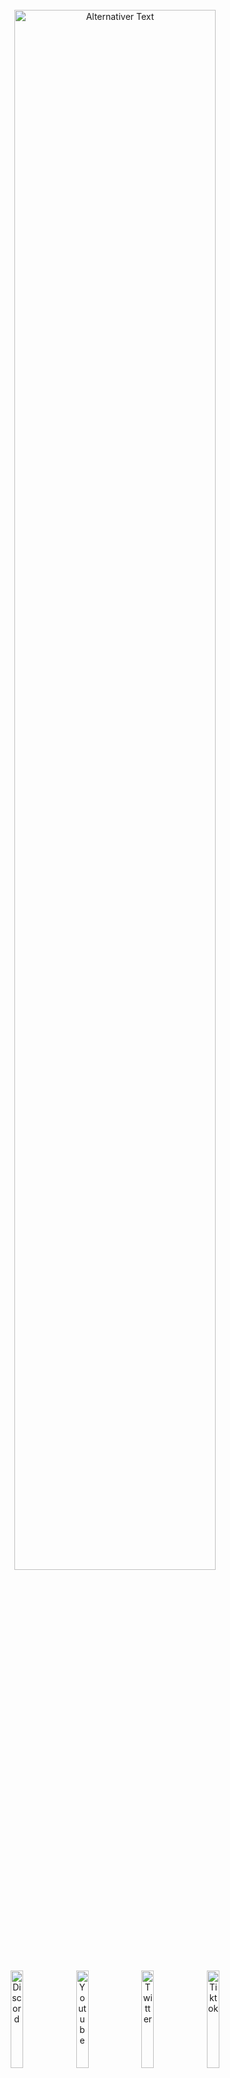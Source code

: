 
<br>
<div align="center"> 
<a id="header"><img src="https://chaosaiart.de/nodes/workflows/elements/logo_2.png" alt="Alternativer Text" width="80%"></a>
</div><br>
<div align="center"> <a href="https://chaosaiart.com/discord"><img src="https://chaosaiart.de/nodes/workflows/elements/c1.png" alt="Discord" width="20%"></a>
  <a href="https://chaosaiart.com/youtube"><img src="https://chaosaiart.de/nodes/workflows/elements/c2.png" alt="Youtube" width="20%"></a>
  <a href="https://chaosaiart.com/twitter"><img src="https://chaosaiart.de/nodes/workflows/elements/c3.png" alt="Twitter" width="20%"></a>
  <a href="https://chaosaiart.com/tiktok"><img src="https://chaosaiart.de/nodes/workflows/elements/c4.png" alt="Tiktok" width="20%"></a>
 </div> 
<br><br><br>
<a id="Overview"><img src="https://chaosaiart.de/nodes/workflows/elements/overview.png" alt="Alternativer Text" width="100%"></a>   
<br>
<div align="center"> 
  <a href="#Install"><img src="https://chaosaiart.de/nodes/workflows/elements/d1.png" alt="Discord" width="25%"></a>
  <a href="#Workflows"><img src="https://chaosaiart.de/nodes/workflows/elements/d2.png" alt="Discord" width="25%"></a>
  <a href="#Nodes"><img src="https://chaosaiart.de/nodes/workflows/elements/d3.png" alt="Discord" width="25%"></a>
</div>
<div align="center">  
  <a href="#Support"><img src="https://chaosaiart.de/nodes/workflows/elements/d4.png" alt="Discord" width="25%"></a> 
  <a href="#Info"><img src="https://chaosaiart.de/nodes/workflows/elements/d5.png" alt="Discord" width="25%"></a>
</div>
<br><br>   
<a id="Install" name="Install">
<img src="https://chaosaiart.de/nodes/workflows/elements/Install.png" alt="Install" width="100%"> 
</a>
 
<br>
<div align="center"> 
  <a href="#Install_full"><img src="https://chaosaiart.de/nodes/workflows/elements/h1_2.png" alt="Install" width="25%"></a> 
  <a href="#Install_manager"><img src="https://chaosaiart.de/nodes/workflows/elements/h3.png" alt="Install" width="25%"></a>
  <a href="#Install_git"><img src="https://chaosaiart.de/nodes/workflows/elements/h2.png" alt="Install" width="25%"></a>
</div>
     
<br>
 
<a id="Install_full"> 
<img src="https://chaosaiart.de/nodes/workflows/elements/i1_2.png" alt="Discord" width="100%"> 
</a>
<br>
<dl>
  <dd>
    <dl>
      <dd>  
      1. Install <a href="https://github.com/comfyanonymous/ComfyUI?tab=readme-ov-file#installing">ComfyUI</a><br>
      2. Download <a href="https://github.com/chaosaiart/Chaosaiart-Nodes/archive/refs/heads/main.zip">Chaosaiart-Nodes</a><br>
      3. Unzip Chaosaiart-Nodes with <a href="https://7-zip.org/">7zip</a><br>
      4. Grab the Unzipped "Chaosaiart-Nodes" folder<br>
      5. go into ComfyUI Folder, then "../comfyUI/custom_nodes/" place it in.<br>
      6. Windows:
      <br>
      <dl><dd><dl><dd>Open the folder "Chaosaiart-Nodes" & use Install_windows<br>
      </dd></dl>      
      Linux use: 
      
    pip install opencv-python & pip install tqdm
</dd></dl> 
7. get a good checkpoint, like <a href="https://civitai.com/models/9409?modelVersionId=30163">Anything5</a> ( Folder: ../ComfyUI/models/checkpoints )    
</dl>
<div align="center"> 
Open ComfyUI, Load or Drag & Drop one of the <a href="#workflow_overview">workflows</a>.    
</div>     
<br>
<br>
</dl>  
</dd>
</dl>
</dd>
</dl>  

<a id="Install_manager">
<img src="https://chaosaiart.de/nodes/workflows/elements/i3.png" alt="Install" width="100%">
</a>
<br>
<dl>
  <dd>
    <dl>
      <dd>   
      1. Install <a href="https://github.com/comfyanonymous/ComfyUI?tab=readme-ov-file#installing">ComfyUI</a><br>
      2. Install <a href="https://github.com/ltdrdata/ComfyUI-Manager">ComfyUI Manager</a><br>
      3. Open Manager, Use "Install via Git URL".<br>
      4. Command:
      
    https://github.com/chaosaiart/Chaosaiart-Nodes 
<x>    
5. get a good checkpoint, like <a href="https://civitai.com/models/9409?modelVersionId=30163">Anything5</a> ( Folder: ../ComfyUI/models/checkpoints )</x>
<br><br>
<div align="center"> 
Open ComfyUI, Load or Drag & Drop one of the <a href="#workflow_overview">workflows</a>.    
</div>      
<br>
<br>
</dl></dd></dl>  


<a id="Install_git">
<img src="https://chaosaiart.de/nodes/workflows/elements/i2.png" alt="Install" width="100%">
</a>
<br>
<dl>
  <dd>
    <dl>
      <dd> 
        1. Install <a href="https://github.com/comfyanonymous/ComfyUI?tab=readme-ov-file#installing">ComfyUI</a><br>
        2. Install <a href="https://git-scm.com/downloads">git</a><br>
        3. Open the ComfyUI folder, then "../ComfyUI/custom_nodes"<br>
        <br>
    <dl>
      <dd> 
        Windows:
        <dl><dd>   
          4. Use the folder path, type CMD<br>
          5. Use the command in CMD:<br>

    git clone https://github.com/chaosaiart/Chaosaiart-Nodes
<x>6. Enter the new Folder "Chaosaiart-Nodes" & use Install_windows<br> 
7. get a good checkpoint, like <a href="https://civitai.com/models/9409?modelVersionId=30163">Anything5</a> ( Folder: ../ComfyUI/models/checkpoints )</x><br> 
<div align="center"> 
Open ComfyUI, Load or Drag & Drop one of the <a href="#workflow_overview">workflows</a>.<br> 
</div>      
        <br>
        </dd>
        Linux:
        <dl><dd> 
        4. use:
    
    git clone https://github.com/chaosaiart/Chaosaiart-Nodes & pip install opencv-python & pip install tqdm
<x> 
7. get a good checkpoint, like <a href="https://civitai.com/models/9409?modelVersionId=30163">Anything5</a> ( Folder: ../ComfyUI/models/checkpoints )</x><br> 
<br>
<div align="center"> 
Open ComfyUI, Load or Drag & Drop one of the <a href="#workflow_overview">workflows</a>.    
</div>      
</dd></dl></dd></dl></dd></dl></dd></dl>     
<br>
<br>

 
   
<a id="Workflows" name="Workflows">
<img src="https://chaosaiart.de/nodes/workflows/elements/workflows.png" alt="Workflows" width="100%">
</a> 

<div align="center">  
  <a href="#Workflow_basic"><img src="https://chaosaiart.de/nodes/workflows/elements/wi_1.png" alt="Install" width="25%"></a> 
  <a href="#Workflow_advanced"><img src="https://chaosaiart.de/nodes/workflows/elements/wi_2.png" alt="Install" width="25%"></a> 
</div>
<a id="Workflow_basic">
  <img src="https://chaosaiart.de/nodes/workflows/elements/w1.png" alt="Workflows" width="100%">
</a>
<div>
<dl>
  <dd>
    <dl>
      <dd>
      <a id="workflow_overview"></a>
      <div align="center">  
        <a href="#workflow_3"><img src="https://chaosaiart.de/nodes/workflows/elements/wi_b_3.png" width="30%"></a>
        <a href="#workflow_4"><img src="https://chaosaiart.de/nodes/workflows/elements/wi_b_4.png" width="30%"></a>
        <a href="#workflow_5"><img src="https://chaosaiart.de/nodes/workflows/elements/wi_b_5.png" width="30%"></a>
      </div>
      <div align="center">  
        <a href="#workflow_2"><img src="https://chaosaiart.de/nodes/workflows/elements/wi_b_2.png" width="30%"></a>
        <a href="#workflow_9"><img src="https://chaosaiart.de/nodes/workflows/elements/wi_b_9.png" width="30%"></a>
        <a href="#workflow_8"><img src="https://chaosaiart.de/nodes/workflows/elements/wi_b_8.png" width="30%"></a>
      </div>
      <div align="center">  
        <a href="#workflow_1"><img src="https://chaosaiart.de/nodes/workflows/elements/wi_b_1.png" width="30%"></a>
        <a href="#workflow_6"><img src="https://chaosaiart.de/nodes/workflows/elements/wi_b_6.png" width="30%"></a>
        <a href="#workflow_7"><img src="https://chaosaiart.de/nodes/workflows/elements/wi_b_7.png" width="30%"></a> 
      </div>
      <!-- TODO: FIXME: -->
      <br><br>
      <!-- Checkpoint Changer --->
      <a id="workflow_3"><img src="https://chaosaiart.de/nodes/workflows/elements/wi_b_3.png" width="30%"></a><br> 
      <dl><dd>
      Change Checkpoint, you can specify when.<br>
      1x Frame = 1x generated Img / Batch<br>
      <img src="https://chaosaiart.de/nodes/workflows/img/Basic_Checkpoint_changing.jpg" width="100%"><br>
      <div align="center"><a href="https://chaosaiart.de/nodes/workflows/?json=Basic_Checkpoint_changing">Download: Workflow</a> 
      </div><br><br>
      </dl>
      <!-- Prompt Changer --->
      <a id="workflow_4"><img src="https://chaosaiart.de/nodes/workflows/elements/wi_b_4.png" width="30%"></a><br> 
      <dl><dd>
      Change Prompt, you can specify when.<br>
      1x Frame = 1x generated Img / Batch<br>
      <img src="https://chaosaiart.de/nodes/workflows/img/Basic_Prompt_changing.jpg" width="100%"><br>
      <div align="center"><a href="https://chaosaiart.de/nodes/workflows/?json=Basic_Prompt_changing">Download: Workflow</a> 
      </div><br><br>
      </dl> 
      <!-- Checkpoint & Prompt Changer -->
      <a id="workflow_5"><img src="https://chaosaiart.de/nodes/workflows/elements/wi_b_5.png" width="30%"></a><br> 
      <dl><dd>
      Change Checkpoint & Prompt, you can specify when.<br>
      1x Frame = 1x generated Img / Batch<br>
      <img src="https://chaosaiart.de/nodes/workflows/img/Basic_Checkpoint_Prompt_changing.jpg" width="100%"><br>
      <div align="center"><a href="https://chaosaiart.de/nodes/workflows/?json=Basic_Checkpoint_Prompt_changing">Download: Workflow</a> 
      </div><br><br>
      </dl>
      <!-- Batch Loader -->
      <a id="workflow_2"><img src="https://chaosaiart.de/nodes/workflows/elements/wi_b_2.png" width="30%"></a><br> 
      <dl><dd>
      Basic img2img Batch Loader<br>
      Select folder, Each generation uses the next image.<br>
      You also can Repeat Img.<br>
      <img src="https://chaosaiart.de/nodes/workflows/img/Basic_Image_Batch_img2img.jpg" width="100%"><br>
      <div align="center"><a href="https://chaosaiart.de/nodes/workflows/?json=Basic_Image_Batch_img2img">Download: Workflow</a> 
      </div><br>
      Basic Controlnet Batch Loader<br>
      Select folder, Each generation uses the next image.<br>
      You also can Repeat Img.<br>
      <img src="https://chaosaiart.de/nodes/workflows/img/Basic_Image_Batch_controlnet.jpg" width="100%"><br>
      <div align="center"><a href="https://chaosaiart.de/nodes/workflows/?json=Basic_Image_Batch_controlnet">Download: Workflow</a> 
      </div><br><br>
      </dl> <!-- Video2img-->
      <a id="workflow_9"><img src="https://chaosaiart.de/nodes/workflows/elements/wi_b_9.png" width="30%"></a><br> 
      <dl><dd>
      Splitt Video in to Frames / img 
      <img src="https://chaosaiart.de/nodes/workflows/img/Basic_video2img.jpg" width="100%"><br>  
      <div align="center"><a href="https://chaosaiart.de/nodes/workflows/?json=Basic_video2img">Download: Workflow</a> 
      </div><br><br>
      </dl>
      <!-- img2video -->
      <a id="workflow_8"><img src="https://chaosaiart.de/nodes/workflows/elements/wi_b_8.png" width="30%"></a><br> 
      <dl><dd>
      Stitching Image to Video
      <img src="https://chaosaiart.de/nodes/workflows/img/Basic_img2video.jpg" width="100%"><br>  
      <div align="center"><a href="https://chaosaiart.de/nodes/workflows/?json=Basic_img2video">Download: Workflow</a> 
      </div><br><br>
      </dl>
      <!-- Cache Reloader -->
      <a id="workflow_1"><img src="https://chaosaiart.de/nodes/workflows/elements/wi_b_1.png" width="30%"></a><br> 
      <dl><dd>
      First Step for Animation<br>
      Cache a Img for the next generate, in this Case Img2img. 
      My <a href="#wi_b_4">Promptchanger workflow</a> has been implemented. Prompt Changer<br> 
      <img src="https://chaosaiart.de/nodes/workflows/img/Basic_img2img_cache_animation.jpg" width="100%"><br>  
      <div align="center"><a href="https://chaosaiart.de/nodes/workflows/?json=Basic_img2img_cache_animation">Download: Workflow</a> 
      </div><br><br>
      </dl>
      <!-- Controlnet Changer -->
      <a id="workflow_6"><img src="https://chaosaiart.de/nodes/workflows/elements/wi_b_6.png" width="30%"></a><br> 
      <dl><dd>
      Change Controlnet Settings by Counting.<br>
      1x Frame = 1x generated Img / Batch = Step<br>
      You will need <a href="https://civitai.com/models/38784?modelVersionId=44716">Canny Model<a>
      <img src="https://chaosaiart.de/nodes/workflows/img/Basic_controlnet_start_end_steps_changing.jpg" width="100%"><br>
      <div align="center"><a href="https://chaosaiart.de/nodes/workflows/?json=Basic_controlnet_start_end_steps_changing">Download: Workflow</a> 
      </div><br><br>
      </dl>
      <!-- Save Prompt -->
      <a id="workflow_7"><img src="https://chaosaiart.de/nodes/workflows/elements/wi_b_7.png" width="30%"></a><br> 
      <dl><dd>
      Save and Load your Prompt + Simple Workflow.<br>
      For Loading & Saving Text you need to Install this <a href="https://github.com/pythongosssss/ComfyUI-Custom-Scripts?tab=readme-ov-file#installation">Custom Node</a>
      <img src="https://chaosaiart.de/nodes/workflows/img/Basic_save_load_Prompts.jpg" width="100%"><br>
      <div align="center"><a href="https://chaosaiart.de/nodes/workflows/?json=Basic_save_load_Prompts">Download: Workflow</a> 
      </div><br><br>
      </dl>
      
</dd></dl></dd></dl>  
<a id="Workflow_advanced">
  <img src="https://chaosaiart.de/nodes/workflows/elements/w2.png" alt="Workflows" width="100%">
</a>
<div>
<dl>
  <dd>
    <dl>
      <dd>
      <div align="center">  
        <a href="#workflow_Advanced_1"><img src="https://chaosaiart.de/nodes/workflows/elements/wi_a_1.png" width="30%"></a>
        <a href="#workflow_Advanced_2"><img src="https://chaosaiart.de/nodes/workflows/elements/wi_a_2.png" width="30%"></a>
      </div> <br><br>
      <a id="workflow_Advanced_1"><img src="https://chaosaiart.de/nodes/workflows/elements/wi_a_1.png" width="30%"></a>
      <dl><dd>
      Animation:<br>
      Using Controlnet <a href="https://civitai.com/models/17220/controlnet-t2i-adapter-models">T2i Color Adapter</a> & Controlnet <a href="https://civitai.com/models/38784?modelVersionId=44716">Canny</a> for Animation<br>
      You need this <a href="https://github.com/Fannovel16/comfyui_controlnet_aux">Custom Node</a> for Controlnet.<br> and both Modells.
      Additionally, you need to decompose a video into frames (Img) using <a href="#workflow_9">video2img Basic Workflow</a>.<br>
      Afterwards, you must stitch the images into a video using <a href="#workflow_8">img2video Basic Workflow</a>
      <img src="https://chaosaiart.de/nodes/workflows/img/advanced_1.jpg" width="100%">
      <div align="center">
      <div align="center"><a href="https://chaosaiart.de/nodes/workflows/?json=advanced_1">Download: Workflow</a> 
      </div><br><br>
      </dl> 
      <a id="workflow_Advanced_2"><img src="https://chaosaiart.de/nodes/workflows/elements/wi_a_2.png" width="30%"></a>
      <dl><dd>
      Animation:<br>
      Using Controlnet <a href="https://civitai.com/models/17220/controlnet-t2i-adapter-models">T2i Color Adapter</a> & 2x Controlnet <a href="https://civitai.com/models/38784?modelVersionId=44716">Canny</a> for Animation<br>
      You need this <a href="https://github.com/Fannovel16/comfyui_controlnet_aux">Custom Node</a> for Controlnet and both Modells.<br> 
      Additionally, you need to decompose a video into frames (Img) using <a href="#workflow_9">video2img Basic Workflow</a>.<br>
      Afterwards, you must stitch the images into a video using <a href="#workflow_8">img2video Basic Workflow</a>
      <img src="https://chaosaiart.de/nodes/workflows/img/advanced_2.jpg" width="100%"> 
      <div align="center">
      <div align="center"><a href="https://chaosaiart.de/nodes/workflows/?json=advanced_2">Download: Workflow</a> 
      </div><br><br><br>
      </dl> 
      
</dd></dl></dd></dl> 
</div>
<a id="Nodes" name="Nodes">
<img src="https://chaosaiart.de/nodes/workflows/elements/nodes.png" alt="Nodes" width="100%">
</a> 
<!-- Headline Nodes -->
<div align="center">
<a href="#nodes_1"><img src="https://chaosaiart.de/nodes/workflows/elements/ni_1.png" alt="" width="30%"></a>
<a href="#nodes_2"><img src="https://chaosaiart.de/nodes/workflows/elements/ni_2.png" alt="" width="30%"></a>
<a href="#nodes_3"><img src="https://chaosaiart.de/nodes/workflows/elements/ni_3.png" alt="" width="30%"></a>
</div>
<div align="center">
<a href="#nodes_4"><img src="https://chaosaiart.de/nodes/workflows/elements/ni_4.png" alt="" width="30%"></a>
<a href="#nodes_6"><img src="https://chaosaiart.de/nodes/workflows/elements/ni_6.png" alt="" width="30%"></a>
<a href="#nodes_7"><img src="https://chaosaiart.de/nodes/workflows/elements/ni_7.png" alt="" width="30%"></a>
</div>
<div align="center">
<a href="#nodes_8"><img src="https://chaosaiart.de/nodes/workflows/elements/ni_8.png" alt="" width="30%"></a>
<a href="#nodes_9"><img src="https://chaosaiart.de/nodes/workflows/elements/ni_9.png" alt="" width="30%"></a>
<a href="#nodes_5"><img src="https://chaosaiart.de/nodes/workflows/elements/ni_5.png" alt="" width="30%"></a>
</div>
<br><br><br>
<div align="center">
<!-- Image -->  
<a id="nodes_1"><img src="https://chaosaiart.de/nodes/workflows/elements/ni_1.png" alt="" width="30%"></a><br> 
<img src="https://chaosaiart.de/nodes/workflows/nodes/image_1.jpg" alt="Nodes" width="50%">
<img src="https://chaosaiart.de/nodes/workflows/nodes/image_2.jpg" alt="Nodes" width="50%"><br><br>
<!-- Ksampler -->
<a id="nodes_2"><img src="https://chaosaiart.de/nodes/workflows/elements/ni_2.png" alt="" width="30%"></a><br> 
<img src="https://chaosaiart.de/nodes/workflows/nodes/Ksampler_1.jpg" alt="Nodes" width="50%">
<img src="https://chaosaiart.de/nodes/workflows/nodes/Ksampler_2.jpg" alt="Nodes" width="50%"><br><br>
<!-- cache -->
<a id="nodes_3"><img src="https://chaosaiart.de/nodes/workflows/elements/ni_3.png" alt="" width="30%"></a><br> 
<img src="https://chaosaiart.de/nodes/workflows/nodes/cache_1.jpg" alt="Nodes" width="50%">
<img src="https://chaosaiart.de/nodes/workflows/nodes/cache_2.jpg" alt="Nodes" width="50%">
<img src="https://chaosaiart.de/nodes/workflows/nodes/cache_3.jpg" alt="Nodes" width="50%"><br><br>
<!-- Logic --> 
<a id="nodes_4"><img src="https://chaosaiart.de/nodes/workflows/elements/ni_4.png" alt="" width="30%"></a><br> 
<img src="https://chaosaiart.de/nodes/workflows/nodes/logic.jpg" alt="Nodes" width="50%"><br><br>
<!-- Prompt --> 
<a id="nodes_6"><img src="https://chaosaiart.de/nodes/workflows/elements/ni_6.png" alt="" width="30%"></a><br> 
<img src="https://chaosaiart.de/nodes/workflows/nodes/prompt_1.jpg" alt="Nodes" width="50%">
<img src="https://chaosaiart.de/nodes/workflows/nodes/prompt_2.jpg" alt="Nodes" width="50%"><br><br>
<!-- checkpoint --> 
<a id="nodes_7"><img src="https://chaosaiart.de/nodes/workflows/elements/ni_7.png" alt="" width="30%"></a><br> 
<img src="https://chaosaiart.de/nodes/workflows/nodes/checkpoint_1.jpg" alt="Nodes" width="50%">
<img src="https://chaosaiart.de/nodes/workflows/nodes/checkpoint_2.jpg" alt="Nodes" width="50%">
<img src="https://chaosaiart.de/nodes/workflows/nodes/checkpoint_3.jpg" alt="Nodes" width="50%"><br><br>
<!-- Switch --> 
<a id="nodes_8"><img src="https://chaosaiart.de/nodes/workflows/elements/ni_8.png" alt="" width="30%"></a><br> 
<img src="https://chaosaiart.de/nodes/workflows/nodes/switch_1.jpg" alt="Nodes" width="50%">
<img src="https://chaosaiart.de/nodes/workflows/nodes/switch_2.jpg" alt="Nodes" width="50%"><br><br>
<!-- Controlnet --> 
<a id="nodes_9"><img src="https://chaosaiart.de/nodes/workflows/elements/ni_9.png" alt="" width="30%"></a><br> 
<img src="https://chaosaiart.de/nodes/workflows/nodes/controlnet.jpg" alt="Nodes" width="50%"><br><br>
<!-- special --> 
<a id="nodes_5"><img src="https://chaosaiart.de/nodes/workflows/elements/ni_5.png" alt="" width="30%"></a><br> 
<img src="https://chaosaiart.de/nodes/workflows/nodes/onlymy.jpg" alt="Nodes" width="50%"><br><br>
</div> 
<!-- --->
<!-- --->
<!-- --->
<br><br>
<a id="Support" name="Support">
<img src="https://chaosaiart.de/nodes/workflows/elements/supportme.png" alt="Nodes" width="100%">
</a>
<dl><dd>
<!-- buy me a coffee -->
<a href="https://www.buymeacoffee.com/chaosaiart"><img src="https://chaosaiart.de/nodes/workflows/elements/mo_1.png" width="30%"></a>
<dl><dd>
<a href="https://www.buymeacoffee.com/chaosaiart">Open Buymeacoffee</a><br><br>
</dd>
<!-- Paypal -->
<a href="https://www.paypal.com/donate/?hosted_button_id=92WFYKA586YQG"><img src="https://chaosaiart.de/nodes/workflows/elements/mo_2.png" width="30%"></a>
<dl><dd>
<a href="https://www.paypal.com/donate/?hosted_button_id=92WFYKA586YQG">Open Paypal</a><br><br>
</dd>
<!-- Patreon -->
<a href="https://patreon.com/Chaosaiart?utm_medium=unknown&utm_source=join_link&utm_campaign=creatorshare_creator&utm_content=copyLink"><img src="https://chaosaiart.de/nodes/workflows/elements/mo_3.png" width="30%"></a>
<dl><dd>
<a href="https://patreon.com/Chaosaiart?utm_medium=unknown&utm_source=join_link&utm_campaign=creatorshare_creator&utm_content=copyLink">
Open Patreon</a><br><br>
</dd>
</dl></dd>
<br><br>
<!-- --->
<!-- --->
<!-- --->
<a id="Info" name="Info">
<img src="https://chaosaiart.de/nodes/workflows/elements/info.png" alt="Nodes" width="100%">
</a>
<a id="Credits"><img src="https://chaosaiart.de/nodes/workflows/elements/zi_1.png" width="30%"></a>
<dl><dd>
Credits to pythongosssss for their <a href="https://github.com/pythongosssss/ComfyUI-Custom-Scripts?tab=readme-ov-file#installation">custom node</a> without it, my info display would have been more challenging.
</dd>
<br><br>
<a id="web"><img src="https://chaosaiart.de/nodes/workflows/elements/zi_3.png" width="30%"></a>
<dl><dd>
<a href="https://chaosaiart.de">https://chaosaiart.de</a> &
<a href="https://chaosaiart.com">https://chaosaiart.com</a>
</dd>
<br><br>
<a id="License"><img src="https://chaosaiart.de/nodes/workflows/elements/zi_2.png" width="30%"></a>
<dl><dd>
License MIT
</dd>